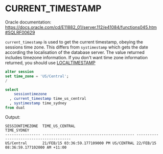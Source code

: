 # CURRENT_TIMESTAMP

Oracle documentation: https://docs.oracle.com/cd/E11882_01/server.112/e41084/functions045.htm#SQLRF00629

`current_timestamp` is used to get the current timestamp, obeying the sessions time zone. This differs from `systimestamp` which gets the date according the localisation of the database server. The value returned includes timezone information. If you don't want time zone information returned, you should use [LOCALTIMESTAMP](LOCALTIMESTAMP.md)


```sql
alter session
set time_zone = 'US/Central';
/

select
    sessiontimezone
  , current_timestamp time_us_central
  , systimestamp time_sydney
from dual
```
Output:
```
SESSIONTIMEZONE  TIME_US_CENTRAL                            TIME_SYDNEY
---------------- ------------------------------------------ ----------------------------------------
US/Central       21/FEB/15 03:36:59.177109000 PM US/CENTRAL 22/FEB/15 08:36:59.177102000 AM +11:00
```
